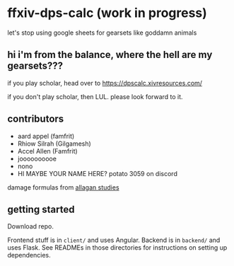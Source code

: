 # ffxiv-dps-calc (work in progress)

let's stop using google sheets for gearsets like goddamn animals

## hi i'm from the balance, where the hell are my gearsets???

if you play scholar, head over to https://dpscalc.xivresources.com/

if you don't play scholar, then LUL. please look forward to it.

## contributors

* aard appel (famfrit)
* Rhiow Silrah (Gilgamesh)
* Accel Allen (Famfrit)
* joooooooooe
* nono
* HI MAYBE YOUR NAME HERE? potato 3059 on discord

damage formulas from [allagan studies](https://docs.google.com/document/d/1OpfKYmf31FpES3IHOrl3H8phU4Np8FChH4B4lP1ZE08/edit?usp=sharing)

## getting started

Download repo.

Frontend stuff is in `client/` and uses Angular. Backend is in `backend/` and uses Flask.
See READMEs in those directories for instructions on setting up dependencies.
